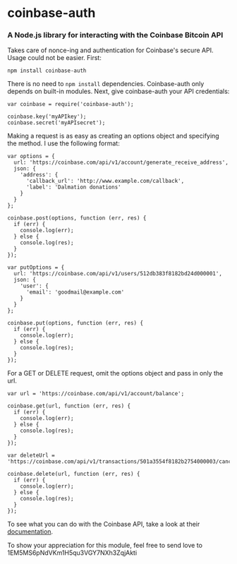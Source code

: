 # coinbase-auth
### A Node.js library for interacting with the Coinbase Bitcoin API

Takes care of nonce-ing and authentication for Coinbase's secure API. Usage could not be easier. First:

`npm install coinbase-auth`

There is no need to `npm install` dependencies. Coinbase-auth only depends on built-in modules. Next, give coinbase-auth your API credentials:

````
var coinbase = require('coinbase-auth');

coinbase.key('myAPIkey');
coinbase.secret('myAPIsecret');
````

Making a request is as easy as creating an options object and specifying the method. I use the following format:

````
var options = {
  url: 'https://coinbase.com/api/v1/account/generate_receive_address',
  json: {
    'address': {
      'callback_url': 'http://www.example.com/callback',
      'label': 'Dalmation donations'
    }
  }
};

coinbase.post(options, function (err, res) {
  if (err) {
    console.log(err);
  } else {
    console.log(res);
  }
});

var putOptions = {
  url: 'https://coinbase.com/api/v1/users/512db383f8182bd24d000001',
  json: {
    'user': {
      'email': 'goodmail@example.com'
    }
  }
};

coinbase.put(options, function (err, res) {
  if (err) {
    console.log(err);
  } else {
    console.log(res);
  }
});
````

For a GET or DELETE request, omit the options object and pass in only the url.

````
var url = 'https://coinbase.com/api/v1/account/balance';

coinbase.get(url, function (err, res) {
  if (err) {
    console.log(err);
  } else {
    console.log(res);
  }
});

var deleteUrl = 'https://coinbase.com/api/v1/transactions/501a3554f8182b2754000003/cancel_request';

coinbase.delete(url, function (err, res) {
  if (err) {
    console.log(err);
  } else {
    console.log(res);
  }
});
````

To see what you can do with the Coinbase API, take a look at their [documentation](https://coinbase.com/api/doc).

To show your appreciation for this module, feel free to send love to 1EM5MS6pNdVKm1H5qu3VGY7NXh3ZqjAkti
